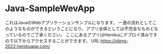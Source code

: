 # Java-SampleWevApp
これはJavaのWebアプリケーションサンプルになります。
一連の流れとしてこのようなものができるということになり、アプリ全体としては不完全なものとなっているのでご了承ください。
ここにあるアプリはHerokuにデプロイ済みですので以下からアクセスすることができます。
URL:https://obms-2022.herokuapp.com/
